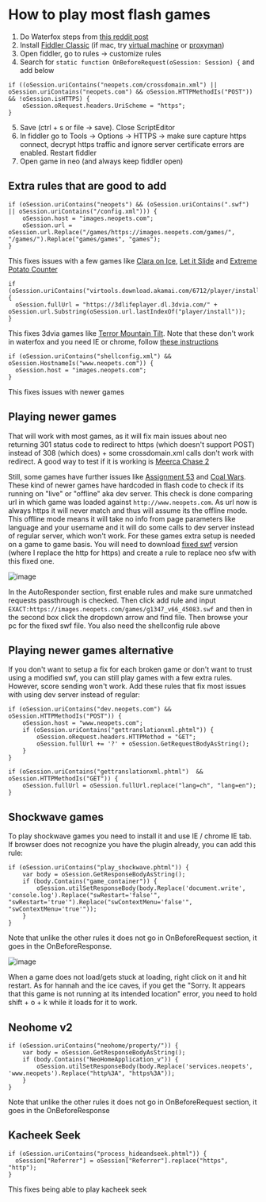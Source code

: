 # How to play most flash games

1. Do Waterfox steps from [this reddit post](https://www.reddit.com/r/neopets/comments/s7jzyt/how_to_enable_flash_post_endoflife/)
2. Install [Fiddler Classic](https://www.telerik.com/download/fiddler) (if mac, try [virtual machine](https://docs.telerik.com/fiddler/configure-fiddler/tasks/configureformac) or [proxyman](proxyman))
3. Open fiddler, go to rules -> customize rules
4. Search for `static function OnBeforeRequest(oSession: Session) {` and add below 

```
if ((oSession.uriContains("neopets.com/crossdomain.xml") || oSession.uriContains("neopets.com") && oSession.HTTPMethodIs("POST")) && !oSession.isHTTPS) {
    oSession.oRequest.headers.UriScheme = "https";
}
```
5. Save (ctrl + s or file -> save). Close ScriptEditor
6. In fiddler go to Tools -> Options -> HTTPS -> make sure capture https connect, decrypt https traffic and ignore server certificate errors are enabled. Restart fiddler
7. Open game in neo (and always keep fiddler open) 

## Extra rules that are good to add
```
if (oSession.uriContains("neopets") && (oSession.uriContains(".swf") || oSession.uriContains("/config.xml"))) {
    oSession.host = "images.neopets.com";
    oSession.url = oSession.url.Replace("/games/https://images.neopets.com/games/", "/games/").Replace("games/games", "games"); 
}
```

This fixes issues with a few games like [Clara on Ice](https://www.neopets.com/games/game.phtml?game_id=1172&size=regular&quality=high&play=true), [Let it Slide](https://www.neopets.com/games/game.phtml?game_id=970&size=regular&quality=high&play=true) and [Extreme Potato Counter
](https://www.neopets.com/games/game.phtml?game_id=226&size=regular&quality=high&play=true)

```
if (oSession.uriContains("virtools.download.akamai.com/6712/player/install/")) {
  oSession.fullUrl = "https://3dlifeplayer.dl.3dvia.com/" + oSession.url.Substring(oSession.url.lastIndexOf("player/install"));		
}
```

This fixes 3dvia games like [Terror Mountain Tilt](https://www.neopets.com/games/game.phtml?game_id=925&size=regular&quality=high&play=true). Note that these don't work in waterfox and you need IE or chrome, follow [these instructions](https://www.youtube.com/watch?v=NH8WfY7MvU4)

```
if (oSession.uriContains("shellconfig.xml") && oSession.HostnameIs("www.neopets.com")) {
  oSession.host = "images.neopets.com";
}
```

This fixes issues with newer games

## Playing newer games

That will work with most games, as it will fix main issues about neo returning 301 status code to redirect to https (which doesn't support POST) instead of 308 (which does) + some crossdomain.xml calls don't work with redirect.
A good way to test if it is working is [Meerca Chase 2](https://www.neopets.com/games/game.phtml?game_id=500&size=regular&quality=high&play=true)

Still, some games have further issues like [Assignment 53](https://www.neopets.com/games/game.phtml/?game_id=1347&size=regular&quality=high&play=true) and [Coal Wars](https://www.neopets.com/games/game.phtml?game_id=1370&size=regular&quality=high&play=true). These kind of newer games have hardcoded in flash code to check if its running on "live" or "offline" aka dev server. This check is done comparing url in which game was loaded against `http://www.neopets.com`. As url now is always https it will never match and thus will assume its the offline mode. This offline mode means it will take no info from page parameters like language and your username and it will do some calls to dev server instead of regular server, which won't work. For these games extra setup is needed on a game to game basis. You will need to download [fixed swf](/fixed-swf) version (where I replace the http for https) and create a rule to replace neo sfw with this fixed one.

![image](https://user-images.githubusercontent.com/5660396/184058059-5d0b1601-ecdb-44af-a0d8-de48a0b5f3b9.png)

In the AutoResponder section, first enable rules and make sure unmatched requests passthrough is checked. Then click add rule and input `EXACT:https://images.neopets.com/games/g1347_v66_45083.swf` and then in the second box click the dropdown arrow and find file. Then browse your pc for the fixed swf file. You also need the shellconfig rule above

## Playing newer games alternative

If you don't want to setup a fix for each broken game or don't want to trust using a modified swf, you can still play games with a few extra rules. However, score sending won't work. Add these rules that fix most issues with using dev server instead of regular:

```
if (oSession.uriContains("dev.neopets.com") && oSession.HTTPMethodIs("POST")) {
    oSession.host = "www.neopets.com";
    if (oSession.uriContains("gettranslationxml.phtml")) {
        oSession.oRequest.headers.HTTPMethod = "GET";
        oSession.fullUrl += '?' + oSession.GetRequestBodyAsString();
    }
}

if (oSession.uriContains("gettranslationxml.phtml")  && oSession.HTTPMethodIs("GET")) {
    oSession.fullUrl = oSession.fullUrl.replace("lang=ch", "lang=en");
}
```

## Shockwave games

To play shockwave games you need to install it and use IE / chrome IE tab. If browser does not recognize you have the plugin already, you can add this rule:

```
if (oSession.uriContains("play_shockwave.phtml")) {
    var body = oSession.GetResponseBodyAsString();
    if (body.Contains("game_container")) {
        oSession.utilSetResponseBody(body.Replace('document.write', 'console.log').Replace("swRestart='false'", "swRestart='true'").Replace("swContextMenu='false'", "swContextMenu='true'"));
    }
}
```

Note that unlike the other rules it does not go in OnBeforeRequest section, it goes in the OnBeforeResponse.

![image](https://user-images.githubusercontent.com/5660396/184269837-e09895e8-da86-4df7-99a6-ac6dd04b7446.png)

When a game does not load/gets stuck at loading, right click on it and hit restart. As for hannah and the ice caves, if you get the "Sorry. It appears that this game is not running at its intended location" error, you need to hold shift + o + k while it loads for it to work. 

## Neohome v2

```
if (oSession.uriContains("neohome/property/")) {
    var body = oSession.GetResponseBodyAsString();
    if (body.Contains("NeoHomeApplication_v")) {
        oSession.utilSetResponseBody(body.Replace('services.neopets', 'www.neopets').Replace("http%3A", "https%3A"));
    }
}
```

Note that unlike the other rules it does not go in OnBeforeRequest section, it goes in the OnBeforeResponse

## Kacheek Seek

```
if (oSession.uriContains("process_hideandseek.phtml")) {
  oSession["Referrer"] = oSession["Referrer"].replace("https", "http");
}
```

This fixes being able to play kacheek seek
